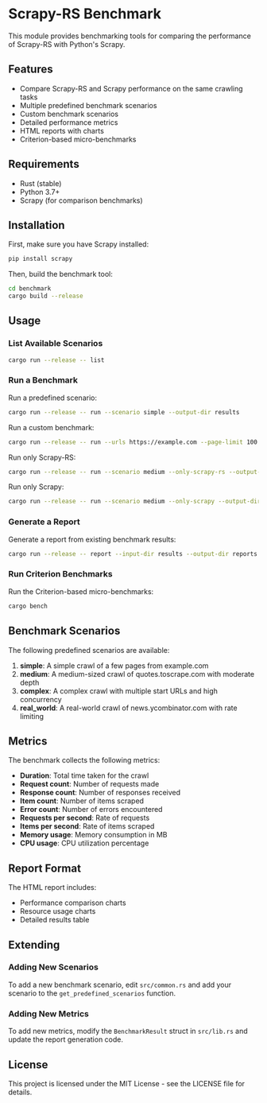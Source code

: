 # Scrapy-RS Benchmark

This module provides benchmarking tools for comparing the performance of Scrapy-RS with Python's Scrapy.

## Features

- Compare Scrapy-RS and Scrapy performance on the same crawling tasks
- Multiple predefined benchmark scenarios
- Custom benchmark scenarios
- Detailed performance metrics
- HTML reports with charts
- Criterion-based micro-benchmarks

## Requirements

- Rust (stable)
- Python 3.7+
- Scrapy (for comparison benchmarks)

## Installation

First, make sure you have Scrapy installed:

```bash
pip install scrapy
```

Then, build the benchmark tool:

```bash
cd benchmark
cargo build --release
```

## Usage

### List Available Scenarios

```bash
cargo run --release -- list
```

### Run a Benchmark

Run a predefined scenario:

```bash
cargo run --release -- run --scenario simple --output-dir results
```

Run a custom benchmark:

```bash
cargo run --release -- run --urls https://example.com --page-limit 100 --max-depth 2 --concurrent-requests 8 --output-dir results
```

Run only Scrapy-RS:

```bash
cargo run --release -- run --scenario medium --only-scrapy-rs --output-dir results
```

Run only Scrapy:

```bash
cargo run --release -- run --scenario medium --only-scrapy --output-dir results
```

### Generate a Report

Generate a report from existing benchmark results:

```bash
cargo run --release -- report --input-dir results --output-dir reports
```

### Run Criterion Benchmarks

Run the Criterion-based micro-benchmarks:

```bash
cargo bench
```

## Benchmark Scenarios

The following predefined scenarios are available:

1. **simple**: A simple crawl of a few pages from example.com
2. **medium**: A medium-sized crawl of quotes.toscrape.com with moderate depth
3. **complex**: A complex crawl with multiple start URLs and high concurrency
4. **real_world**: A real-world crawl of news.ycombinator.com with rate limiting

## Metrics

The benchmark collects the following metrics:

- **Duration**: Total time taken for the crawl
- **Request count**: Number of requests made
- **Response count**: Number of responses received
- **Item count**: Number of items scraped
- **Error count**: Number of errors encountered
- **Requests per second**: Rate of requests
- **Items per second**: Rate of items scraped
- **Memory usage**: Memory consumption in MB
- **CPU usage**: CPU utilization percentage

## Report Format

The HTML report includes:

- Performance comparison charts
- Resource usage charts
- Detailed results table

## Extending

### Adding New Scenarios

To add a new benchmark scenario, edit `src/common.rs` and add your scenario to the `get_predefined_scenarios` function.

### Adding New Metrics

To add new metrics, modify the `BenchmarkResult` struct in `src/lib.rs` and update the report generation code.

## License

This project is licensed under the MIT License - see the LICENSE file for details. 